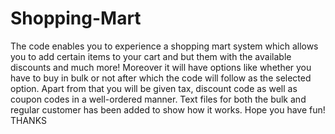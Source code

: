 # Shopping-Mart
The code enables you to experience a shopping mart system which allows you to add certain items to your cart and but them with the available discounts and much more!
Moreover it will have options like whether you have to buy in bulk or not after which the code will follow as the selected option. Apart from that you will be given tax, 
discount code as well as coupon codes in a well-ordered manner. 
Text files for both the bulk and regular customer has been added to show how it works. 
Hope you have fun! 
THANKS
